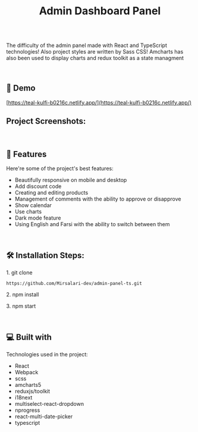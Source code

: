 <h1 align="center" id="title">Admin Dashboard Panel</h1>

<p align="center"><br />
<br />

<p id="description">The difficulty of the admin panel made with React and TypeScript technologies! Also project styles are written by Sass CSS! Amcharts has also been used to display charts and redux toolkit as a state managment</p>
<br />

<h2>🚀 Demo</h2>

[https://teal-kulfi-b0216c.netlify.app/](https://teal-kulfi-b0216c.netlify.app/)

<h2>Project Screenshots:</h2>

<br />

  
  
<h2>🧐 Features</h2>

Here're some of the project's best features:

*   Beautifully responsive on mobile and desktop
*   Add discount code
*   Creating and editing products
*   Management of comments with the ability to approve or disapprove
*   Show calendar
*   Use charts
*   Dark mode feature
*   Using English and Farsi with the ability to switch between them
<br />

<h2>🛠️ Installation Steps:</h2>

<p>1. git clone</p>

```
https://github.com/Mirsalari-dev/admin-panel-ts.git
```

<p>2. npm install</p>

<p>3. npm start</p>

  
  <br />

<h2>💻 Built with</h2>

Technologies used in the project:

*   React
*   Webpack
*   scss
*   amcharts5
*   reduxjs/toolkit
*   i18next
*   multiselect-react-dropdown
*   nprogress
*   react-multi-date-picker
*   typescript
